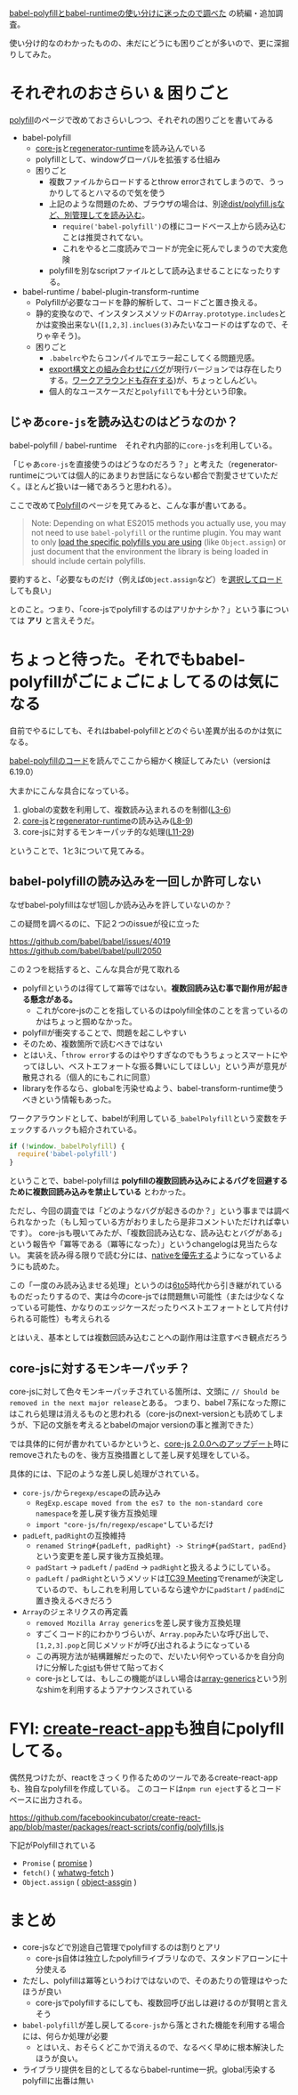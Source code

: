 
[babel-polyfillとbabel-runtimeの使い分けに迷ったので調べた](http://qiita.com/inuscript/items/d2a9d5d4daedaacff924) の続編・追加調査。

使い分け的なのわかったものの、未だにどうにも困りごとが多いので、更に深掘りしてみた。

# それぞれのおさらい & 困りごと
[polyfill](https://babeljs.io/docs/usage/polyfill/)のページで改めておさらいしつつ、それぞれの困りごとを書いてみる

* babel-polyfill
    * [core-js](https://github.com/zloirock/core-js)と[regenerator-runtime](https://github.com/facebook/regenerator)を読み込んでいる
    * polyfillとして、windowグローバルを拡張する仕組み
    * 困りごと
        * 複数ファイルからロードするとthrow errorされてしまうので、うっかりしてるとハマるので気を使う
        * 上記のような問題のため、ブラウザの場合は、別途[dist/polyfill.jsなど、別管理してを読み込む](https://babeljs.io/docs/usage/polyfill/#usage-in-browser)。
	        * `require('babel-polyfill')`の様にコードベース上から読み込むことは推奨されてない。
            * これをやると二度読みでコードが完全に死んでしまうので大変危険
        * polyfillを別なscriptファイルとして読み込ませることになったりする。
* babel-runtime / babel-plugin-transform-runtime
    * Polyfillが必要なコードを静的解析して、コードごと置き換える。
    * 静的変換なので、インスタンスメソッドの`Array.prototype.includes`とかは変換出来ない(`[1,2,3].inclues(3)`みたいなコードのはずなので、そりゃ辛そう)。
    * 困りごと
        * `.babelrc`やたらコンパイルでエラー起こしてくる問題児感。
        * [export構文との組み合わせにバグ](https://github.com/babel/babel/issues/2877)が現行バージョンでは存在したりする。[ワークアラウンドも存在する](http://qiita.com/inuscript/items/65456941bd8a778b0641))が、ちょっとしんどい。
        * 個人的なユースケースだと`polyfill`でも十分という印象。

## じゃあ`core-js`を読み込むのはどうなのか？

babel-polyfill / babel-runtime　それぞれ内部的に`core-js`を利用している。

「じゃあ`core-js`を直接使うのはどうなのだろう？」と考えた（regenerator-runtimeについては個人的にあまりお世話にならない都合で割愛させていただく。ほとんど扱いは一緒であろうと思われる）。

ここで改めて[Polyfill](https://babeljs.io/docs/usage/polyfill/)のページを見てみると、こんな事が書いてある。

> Note: Depending on what ES2015 methods you actually use, you may not need to use `babel-polyfill` or the runtime plugin. You may want to only [load the specific polyfills you are using](https://github.com/zloirock/core-js#commonjs) (like `Object.assign`) or just document that the environment the library is being loaded in should include certain polyfills.

要約すると、「必要なものだけ（例えば`Object.assign`など）を[選択してロード](https://github.com/zloirock/core-js#commonjs)しても良い」

とのこと。つまり、「core-jsでpolyfillするのはアリかナシか？」という事については **アリ** と言えそうだ。

# ちょっと待った。それでもbabel-polyfillがごにょごにょしてるのは気になる

自前でやるにしても、それはbabel-polyfillとどのぐらい差異が出るのかは気になる。

[babel-polyfillのコード](https://github.com/babel/babel/blob/v6.19.0/packages/babel-polyfill/src/index.js)を読んでここから細かく検証してみたい（versionは6.19.0）

大まかにこんな具合になっている。

1. globalの変数を利用して、複数読み込まれるのを制御([L3-6](https://github.com/babel/babel/blob/v6.19.0/packages/babel-polyfill/src/index.js#L3-L6))
2. [core-js](https://github.com/zloirock/core-js)と[regenerator-runtime](https://github.com/facebook/regenerator)の読み込み([L8-9](https://github.com/babel/babel/blob/v6.19.0/packages/babel-polyfill/src/index.js#L8-L9))
3. core-jsに対するモンキーパッチ的な処理([L11-29](https://github.com/babel/babel/blob/v6.19.0/packages/babel-polyfill/src/index.js#L11-L29))

ということで、1と3について見てみる。

## babel-polyfillの読み込みを一回しか許可しない

なぜbabel-polyfillはなぜ1回しか読み込みを許していないのか？

この疑問を調べるのに、下記２つのissueが役に立った

https://github.com/babel/babel/issues/4019
https://github.com/babel/babel/pull/2050

この２つを総括すると、こんな具合が見て取れる

* polyfillというのは得てして冪等ではない。**複数回読み込む事で副作用が起きる懸念がある。**
    * これがcore-jsのことを指しているのはpolyfill全体のことを言っているのかはちょっと掴めなかった。
* polyfillが衝突することで、問題を起こしやすい
* そのため、複数箇所で読むべきではない
* とはいえ、「`throw error`するのはやりすぎなのでもうちょっとスマートにやってほしい、ベストエフォートな振る舞いにしてほしい」という声が意見が散見される（個人的にもこれに同意）
* libraryを作るなら、globalを汚染せぬよう、babel-transform-runtime使うべきという情報もあった。

ワークアラウンドとして、babelが利用している`_babelPolyfill`という変数をチェックするハックも紹介されている。

```js
if (!window._babelPolyfill) {
  require('babel-polyfill')
}
```

ということで、babel-polyfillは **polyfillの複数回読み込みによるバグを回避するために複数回読み込みを禁止している** とわかった。

ただし、今回の調査では「どのようなバグが起きるのか？」という事までは調べられなかった（もし知っている方がおりましたら是非コメントいただければ幸いです）。
core-jsも覗いてみたが、「複数回読み込むな、読み込むとバグがある」という報告や「冪等である（冪等になった）」というchangelogは見当たらない。
実装を読み得る限りで読む分には、[nativeを優先する](https://github.com/zloirock/core-js/blob/v2.4.1/modules/_export.js#L22-L23)ようになっているようにも読めた。

この「一度のみ読み込ませる処理」というのは[6to5](https://github.com/babel/babel/commit/377212290fd6f12cfbaa4f279ad5a861efb7c545)時代から引き継がれているものだったりするので、実は今のcore-jsでは問題無い可能性（または少なくなっている可能性、かなりのエッジケースだったりベストエフォートとして片付けられる可能性）も考えられる

とはいえ、基本としては複数回読み込むことへの副作用は注意すべき観点だろう

## core-jsに対するモンキーパッチ？

core-jsに対して色々モンキーパッチされている箇所は、文頭に
`// Should be removed in the next major release`とある。
つまり、babel 7系になった際にはこれら処理は消えるものと思われる（core-jsのnext-versionとも読めてしまうが、下記の文脈を考えるとbabelのmajor versionの事と推測できた）

では具体的に何が書かれているかというと、[core-js 2.0.0へのアップデート](https://github.com/zloirock/core-js/blob/master/CHANGELOG.md#200---20151224)時にremoveされたものを、後方互換措置として差し戻す処理をしている。

具体的には、下記のような差し戻し処理がされている。

* `core-js/`から`regexp/escape`の読み込み
    *  `RegExp.escape moved from the es7 to the non-standard core namespace`を差し戻す後方互換処理
    * `import "core-js/fn/regexp/escape"`しているだけ
* `padLeft`, `padRight`の互換維持
    * `renamed String#{padLeft, padRight} -> String#{padStart, padEnd}`という変更を差し戻す後方互換処理。
    * `padStart` -> `padLeft` / `padEnd` -> `padRight`と扱えるようにしている。
    * `padLeft` / `padRight`というメソッドは[TC39 Meeting](https://github.com/rwaldron/tc39-notes/blob/master/es7/2015-11/nov-17.md#stringpadleftright)でrenameが決定しているので、もしこれを利用しているなら速やかに`padStart` / `padEnd`に置き換えるべきだろう
* `Array`のジェネリクスの再定義
    * `removed Mozilla Array generics`を差し戻す後方互換処理
    * すごくコード的にわかりづらいが、`Array.pop`みたいな呼び出しで、`[1,2,3].pop`と同じメソッドが呼び出されるようになっている
    * この再現方法が結構難解だったので、だいたい何やっているかを自分向けに分解した[gist](https://gist.github.com/inuscript/7c2b578c7d02200ba6b0279e1b54cc3a)も併せて貼っておく
    * core-jsとしては、もしこの機能がほしい場合は[array-generics](https://github.com/plusdude/array-generics)という別なshimを利用するようアナウンスされている

# FYI: [create-react-app](https://github.com/facebookincubator/create-react-app)も独自にpolyfllしてる。

偶然見つけたが、reactをさっくり作るためのツールであるcreate-react-appも、独自なpolyfillを作成している。
このコードは`npm run eject`するとコードベースに出力される。

https://github.com/facebookincubator/create-react-app/blob/master/packages/react-scripts/config/polyfills.js

下記がPolyfillされている

* `Promise` ( [promise](https://github.com/then/promise) )
* `fetch()` ( [whatwg-fetch](https://github.com/github/fetch) )
* `Object.assign` ( [object-assgin](https://github.com/sindresorhus/object-assign) )

# まとめ
* core-jsなどで別途自己管理でpolyfillするのは割りとアリ
	* core-js自体は独立したpolyfillライブラリなので、スタンドアローンに十分使える
* ただし、polyfillは冪等というわけではないので、そのあたりの管理はやったほうが良い
    * core-jsでpolyfillするにしても、複数回呼び出しは避けるのが賢明と言えそう
* `babel-polyfill`が差し戻してる`core-js`から落とされた機能を利用する場合には、何らか処理が必要
	* とはいえ、おそらくどこかで消えるので、なるべく早めに根本解決したほうが良い。
* ライブラリ提供を目的としてるならbabel-runtime一択。global汚染するpolyfillに出番は無い

